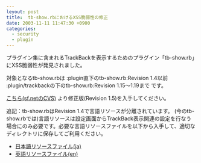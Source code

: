 ```yaml
---
leyout: post
title:  tb-show.rbにおけるXSS脆弱性の修正
date: 2003-11-11 11:47:30 +0900
categories:
  - security
  - plugin
---
```

プラグイン集に含まれるTrackBackを表示するためのプラグイン「tb-show.rb」にXSS脆弱性が発見されました。

対象となるtb-show.rbは
:plugin直下のtb-show.rb:Revision 1.4以前
:plugin/trackbackの下のtb-show.rb:Revision 1.15〜1.19まで
です。

[こちら(sf.netのCVS)](http://cvs.sourceforge.net/viewcvs.py/tdiary/plugin/tb-show.rb)
より修正版(Revision 1.5)を入手してください。

追記：tb-show.rbはRevision 1.4で言語リソースが分離されています。
(今のtb-show.rbでは)言語リソースは設定画面からTrackBack表示関連の設定を行なう場合にのみ必要です。必要な言語リソースファイルを以下から入手して、適切なディレクトリに保存してご利用ください。
* [日本語リソースファイル(ja)](http://cvs.sourceforge.net/viewcvs.py/tdiary/plugin/ja/tb-show.rb)
* [英語リソースファイル(en)](http://cvs.sourceforge.net/viewcvs.py/tdiary/plugin/en/tb-show.rb)

